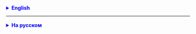 <details style="margin-top: 16px">
  <summary style="cursor: pointer; color: blue;"><b>English</b></summary>



</details>

<hr>

<details style="margin-top: 16px">
  <summary style="cursor: pointer; color: blue;"><b>На русском</b></summary>


### Требования: 
- Для выполнения дз создайте отдельный класс с именем StringTasks и реализуйте статичные методы для каждой задачи.
- Создайте класс Application с методом public static void main(String[] args)
- Все методы класса StringTasks должны вызваться из класса Application

<details style="margin-top: 16px">
  <summary style="cursor: pointer"><b>Пример</b></summary>
Пример:

````java
public class Application {

    public static void main(String[] args) {
        System.out.println(StringTasks.countDigits("I am agent 007"));
        System.out.println(StringTasks.countUppercaseLetters("Hello World"));
        System.out.println(StringTasks.isPalindrome("radar"));
        System.out.println(StringTasks.reverseWords("Hello World"));
    }
}


public class StringTasks {
    
    // Задача 1. Реализуйте метод, который подсчитает количество цифр в строке.
    public static int countDigits(String value){
        // code
    } 
    
    // other methods
}
````

</details>

### Задача 1. Реализуйте метод, который подсчитает количество цифр в строке.

**Пример 1:** Дана строка "I am agent 007", Результат: В строке 3 цифр(ы)

**Пример 2:** Дана строка "In 2022, I went to the sea twice", Результат: В строке 4 цифр(ы)

**Пример 3:** Дана строка "I was in Berlin 3 times in 2023, and in 2022 I was there twice", Результат: В строке 9 цифр(
ы)

- попробуйте разные подходы, с разбиением стоки в массив символов и с использованием charAt

### Задача 2. Реализуйте метод, который подсчитает количество только верхнего регистра в строке от A до Z.

**Пример 1:** Дана строка "Hello World", Результат: 2 букв(ы) верхнего регистра

**Пример 2:** Дана строка "In 2022, I went to the sea twice", Результат: 2 букв(ы) верхнего регистра

**Пример 3:** Дана строка "I was in Berlin 3 times in 2023, and in 2022 I was there twice", Результат: 3 букв(ы)
верхнего регистра

### Задача 3*. Реализуйте метод, который проверяет, является ли строка палиндромом.

### Задача 4**. Реализуйте метод, который принимает строку и возвращает новую строку, в которой все слова перевернуты, но порядок слов остается прежним.

**Пример 1:** Дана строка "Hello World", Результат: "olleH dlroW"

**Пример 2:** Дана строка "Java Programming", Результат: "avaJ gnimmargorP"

**Пример 3:** Дана строка "Easy come easy go", Результат: "ysaE emoc ysae og"

</details>
